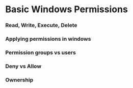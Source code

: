 # Basic Windows Permissions

###	Read, Write, Execute, Delete

###	Applying permissions in windows

###	Permission groups vs users

###	Deny vs Allow

###	Ownership
